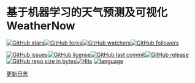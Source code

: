 # 基于机器学习的天气预测及可视化 WeatherNow
 
[![GitHub stars](https://img.shields.io/github/stars/admin1025/WeatherNow.svg?style=social&label=Stars)](https://github.com/admin1025/WeatherNow/stargazers)[![GitHub forks](https://img.shields.io/github/forks/admin1025/WeatherNow.svg?style=social&label=Fork)](https://github.com/admin1025/WeatherNow/network/members)[![GitHub watchers](https://img.shields.io/github/watchers/admin1025/WeatherNow.svg?style=social&label=Watch)](https://github.com/admin1025/WeatherNow/watchers)[![GitHub followers](https://img.shields.io/github/followers/admin1025.svg?style=social&label=Follow)](https://github.com/admin1025?tab=followers)

[![GitHub issues](https://img.shields.io/github/issues/admin1025/WeatherNow.svg)](https://github.com/admin1025/WeatherNow/issues)[![GitHub license](https://img.shields.io/github/license/admin1025/WeatherNow.svg)](https://github.com/admin1025/WeatherNow/blob/master/LICENSE)[![GitHub last commit](https://img.shields.io/github/last-commit/admin1025/WeatherNow.svg)](https://github.com/admin1025/WeatherNow/commits)[![GitHub release](https://img.shields.io/github/release/admin1025/WeatherNow.svg)](https://github.com/admin1025/WeatherNow/releases)[![GitHub repo size in bytes](https://img.shields.io/github/repo-size/admin1025/WeatherNow.svg)](https://github.com/admin1025/WeatherNow)[![Hits](https://hitcount.admin1025.top?u=admin1025&r=WeatherNow)](https://github.com/admin1025/hit-count)
[![language](https://img.shields.io/badge/language-JAVA-green.svg)](https://github.com/admin1025/WeatherNow)


[更新日志](/docs/log.md)
